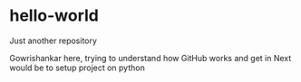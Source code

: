 # hello-world
Just another repository

Gowrishankar here, trying to understand how GitHub works and get in
Next would be to setup project on python
